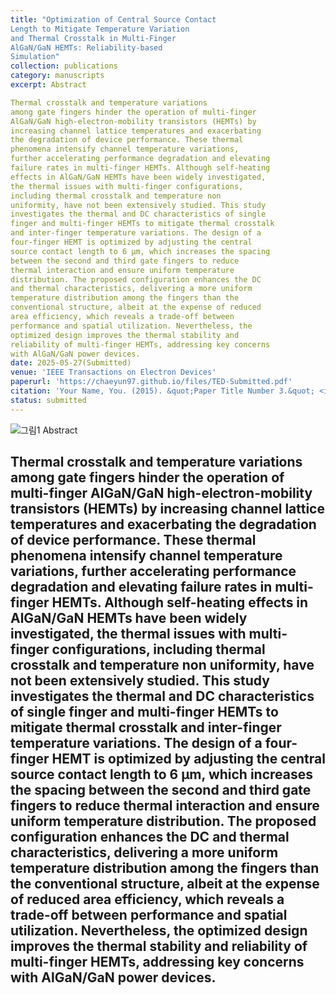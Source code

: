 ```yaml
---
title: "Optimization of Central Source Contact 
Length to Mitigate Temperature Variation 
and Thermal Crosstalk in Multi-Finger 
AlGaN/GaN HEMTs: Reliability-based 
Simulation"
collection: publications
category: manuscripts
excerpt: Abstract

Thermal crosstalk and temperature variations 
among gate fingers hinder the operation of multi-finger 
AlGaN/GaN high-electron-mobility transistors (HEMTs) by 
increasing channel lattice temperatures and exacerbating 
the degradation of device performance. These thermal 
phenomena intensify channel temperature variations, 
further accelerating performance degradation and elevating 
failure rates in multi-finger HEMTs. Although self-heating 
effects in AlGaN/GaN HEMTs have been widely investigated, 
the thermal issues with multi-finger configurations, 
including thermal crosstalk and temperature non
uniformity, have not been extensively studied. This study 
investigates the thermal and DC characteristics of single
finger and multi-finger HEMTs to mitigate thermal crosstalk 
and inter-finger temperature variations. The design of a 
four-finger HEMT is optimized by adjusting the central 
source contact length to 6 μm, which increases the spacing 
between the second and third gate fingers to reduce 
thermal interaction and ensure uniform temperature 
distribution. The proposed configuration enhances the DC 
and thermal characteristics, delivering a more uniform 
temperature distribution among the fingers than the 
conventional structure, albeit at the expense of reduced 
area efficiency, which reveals a trade-off between 
performance and spatial utilization. Nevertheless, the 
optimized design improves the thermal stability and 
reliability of multi-finger HEMTs, addressing key concerns 
with AlGaN/GaN power devices.
date: 2025-05-27(Submitted)
venue: 'IEEE Transactions on Electron Devices'
paperurl: 'https://chaeyun97.github.io/files/TED-Submitted.pdf'
citation: 'Your Name, You. (2015). &quot;Paper Title Number 3.&quot; <i>Journal 1</i>. 1(3).'
status: submitted
---
```

![그림1](https://github.com/user-attachments/assets/9200e40f-a336-40e7-85ed-ca8e7b7b623d)
Abstract

Thermal crosstalk and temperature variations 
among gate fingers hinder the operation of multi-finger 
AlGaN/GaN high-electron-mobility transistors (HEMTs) by 
increasing channel lattice temperatures and exacerbating 
the degradation of device performance. These thermal 
phenomena intensify channel temperature variations, 
further accelerating performance degradation and elevating 
failure rates in multi-finger HEMTs. Although self-heating 
effects in AlGaN/GaN HEMTs have been widely investigated, 
the thermal issues with multi-finger configurations, 
including thermal crosstalk and temperature non
uniformity, have not been extensively studied. This study 
investigates the thermal and DC characteristics of single
finger and multi-finger HEMTs to mitigate thermal crosstalk 
and inter-finger temperature variations. The design of a 
four-finger HEMT is optimized by adjusting the central 
source contact length to 6 μm, which increases the spacing 
between the second and third gate fingers to reduce 
thermal interaction and ensure uniform temperature 
distribution. The proposed configuration enhances the DC 
and thermal characteristics, delivering a more uniform 
temperature distribution among the fingers than the 
conventional structure, albeit at the expense of reduced 
area efficiency, which reveals a trade-off between 
performance and spatial utilization. Nevertheless, the 
optimized design improves the thermal stability and 
reliability of multi-finger HEMTs, addressing key concerns 
with AlGaN/GaN power devices.
---


